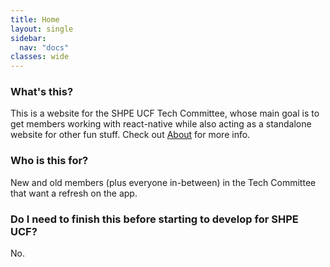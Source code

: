 ```yaml
---
title: Home
layout: single
sidebar:
  nav: "docs"
classes: wide
---
```


### What's this?
This is a website for the SHPE UCF Tech Committee, whose main goal is to get members working with react-native while also acting as a standalone website for other fun stuff. Check out [About](/about/) for more info.

### Who is this for?
New and old members (plus everyone in-between) in the Tech Committee that want a refresh on the app.

### Do I need to finish this before starting to develop for SHPE UCF?
No.